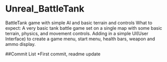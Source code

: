 # Unreal_BattleTank
BattleTank game with simple AI and basic terrain and controls
What to expect: A very basic tank battle game set on a single map with some basic terrain, physics, and movement controls. Adding in a simple UI(User Interface) to create a game menu, start menu, health bars, weapon and ammo display.


##Commit List
*First commit, readme update
